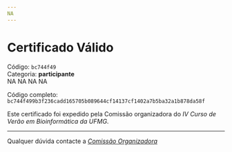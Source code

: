 ```yaml
---
NA
---
```


# Certificado Válido

Código: `bc744f49`<br>
Categoria: **participante**<br>
NA
NA
NA
NA


Código completo: `bc744f499b3f236cadd165705b089644cf14137cf1402a7b5ba32a1b878da58f`


Este certificado foi expedido pela Comissão organizadora do *IV Curso de Verão em Bioinformática da UFMG*.

----

Qualquer dúvida contacte a [_Comissão Organizadora_](<mailto:cursobioinfoufmg@gmail.com$subject=[Certificados]>)

